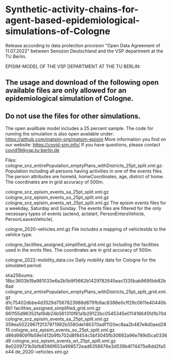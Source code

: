 # Synthetic-activity-chains-for-agent-based-epidemiological-simulations-of-Cologne
 
 Release according to data protection provision "Open Data Agreement of 11.07.2022" between Senozon Deutschland and the VSP department at the TU Berlin.

EPISIM-MODEL OF THE VSP DEPARTMENT AT THE TU BERLIN:
## The usage and download of the following open available files are only allowed for an epidemiological simulation of Cologne.
## Do not use the files for other simulations.

The open availbale model includes a 25 percent sample. The code for running the simulation is also open available under: https://github.com/matsim-org/matsim-episim
More information you find on our website: https://covid-sim.info/
If you have questions, please contact covid19@vsp.tu-berlin.de 

Files:
cologne_snz_entirePopulation_emptyPlans_withDistricts_25pt_split.xml.gz:
	Population including all persons having activities in one of the events files. The person attributes are homeId, homeCoordinates, age, district of home.
	The coordinates are in grid accuracy of 500m.

cologne_snz_episim_events_sa_25pt_split.xml.gz
cologne_snz_episim_events_so_25pt_split.xml.gz
cologne_snz_episim_events_wt_25pt_split.xml.gz
	The episim events files for a weekday, Saturday and Sunday. The events files are filtered for the only necessary types of events (actend, actstart, PersonEntersVehicle, PersonLeavesVehicle).

cologne_2020-vehicles.xml.gz
	File includes a mapping of vehiclesIds to the vehilce type.

cologne_facilities_assigned_simplified_grid.xml.gz
	Including the facilities used in the evnts files. The coordinates are in grid accuracy of 500m.

cologne_2022-mobility_data.csv
	Daily mobility data for Cologne for the simulated period.

sha256sums:
18bc3603b19a981033e6a2b5b9f5662b1429782645eac1335bab9695bb82b6ad  cologne_snz_entirePopulation_emptyPlans_withDistricts_25pt_split_grid.xml.gz
d1c75402dbbe4d3529d7567823988d8791b9ac8388e0cff29c0611e40440b6b1  facilities_assigned_simplified_grid.xml.gz
661155d96352faf8db24b561310f81a1b29122bc0545345e011416645fd1b70d  cologne_snz_episim_events_sa_25pt_split.xml.gz
359ea5022967f2f37971992b5580de146370adf1120ec8aa2b487e8d0aed2815  cologne_snz_episim_events_so_25pt_split.xml.gz
d86d98091fb59e1412b9fb702d8f8454c5bf3045fb30892a96e789d5ca0336d9  cologne_snz_episim_events_wt_25pt_split.xml.gz
8e0209721b5bfb8596f653a998572ead6356676e3d539b4f74475e8dd2fa5e44  de_2020-vehicles.xml.gz